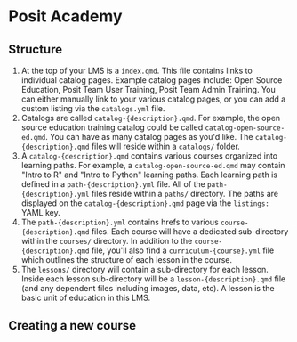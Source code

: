 # Posit Academy

## Structure

1.  At the top of your LMS is a `index.qmd`. This file contains links to individual catalog pages. Example catalog pages include: Open Source Education, Posit Team User Training, Posit Team Admin Training. You can either manually link to your various catalog pages, or you can add a custom listing via the `catalogs.yml` file.
2.  Catalogs are called `catalog-{description}.qmd`. For example, the open source education training catalog could be called `catalog-open-source-ed.qmd`. You can have as many catalog pages as you'd like. The `catalog-{description}.qmd` files will reside within a `catalogs/` folder.
3.  A `catalog-{description}.qmd` contains various courses organized into learning paths. For example, a `catalog-open-source-ed.qmd` may contain "Intro to R" and "Intro to Python" learning paths. Each learning path is defined in a `path-{description}.yml` file. All of the `path-{description}.yml` files reside within a `paths/` directory. The paths are displayed on the `catalog-{description}.qmd` page via the `listings:` YAML key.
4.  The `path-{description}.yml` contains hrefs to various `course-{description}.qmd` files. Each course will have a dedicated sub-directory within the `courses/` directory. In addition to the `course-{description}.qmd` file, you'll also find a `curriculum-{course}.yml` file which outlines the structure of each lesson in the course.
5.  The `lessons/` directory will contain a sub-directory for each lesson. Inside each lesson sub-directory will be a `lesson-{description}.qmd` file (and any dependent files including images, data, etc). A lesson is the basic unit of education in this LMS.

## Creating a new course
